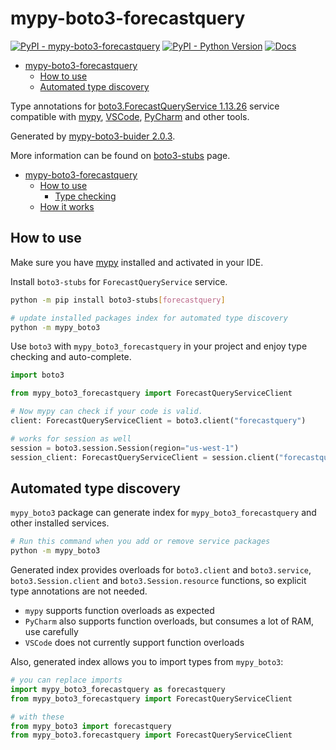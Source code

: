 # mypy-boto3-forecastquery

[![PyPI - mypy-boto3-forecastquery](https://img.shields.io/pypi/v/mypy-boto3-forecastquery.svg?color=blue)](https://pypi.org/project/mypy-boto3-forecastquery)
[![PyPI - Python Version](https://img.shields.io/pypi/pyversions/mypy-boto3-forecastquery.svg?color=blue)](https://pypi.org/project/mypy-boto3-forecastquery)
[![Docs](https://img.shields.io/readthedocs/mypy-boto3-builder.svg?color=blue)](https://mypy-boto3-builder.readthedocs.io/)

- [mypy-boto3-forecastquery](#mypy-boto3-forecastquery)
  - [How to use](#how-to-use)
  - [Automated type discovery](#automated-type-discovery)


Type annotations for
[boto3.ForecastQueryService 1.13.26](https://boto3.amazonaws.com/v1/documentation/api/1.13.26/reference/services/forecastquery.html#ForecastQueryService) service
compatible with [mypy](https://github.com/python/mypy), [VSCode](https://code.visualstudio.com/),
[PyCharm](https://www.jetbrains.com/pycharm/) and other tools.

Generated by [mypy-boto3-buider 2.0.3](https://github.com/vemel/mypy_boto3_builder).

More information can be found on [boto3-stubs](https://pypi.org/project/boto3-stubs/) page.

- [mypy-boto3-forecastquery](#mypy-boto3-forecastquery)
  - [How to use](#how-to-use)
    - [Type checking](#type-checking)
  - [How it works](#how-it-works)

## How to use

Make sure you have [mypy](https://github.com/python/mypy) installed and activated in your IDE.

Install `boto3-stubs` for `ForecastQueryService` service.

```bash
python -m pip install boto3-stubs[forecastquery]

# update installed packages index for automated type discovery
python -m mypy_boto3
```

Use `boto3` with `mypy_boto3_forecastquery` in your project and enjoy type checking and auto-complete.

```python
import boto3

from mypy_boto3_forecastquery import ForecastQueryServiceClient

# Now mypy can check if your code is valid.
client: ForecastQueryServiceClient = boto3.client("forecastquery")

# works for session as well
session = boto3.session.Session(region="us-west-1")
session_client: ForecastQueryServiceClient = session.client("forecastquery")

```

## Automated type discovery

`mypy_boto3` package can generate index for `mypy_boto3_forecastquery` and other installed services.

```bash
# Run this command when you add or remove service packages
python -m mypy_boto3
```

Generated index provides overloads for `boto3.client` and `boto3.service`,
`boto3.Session.client` and `boto3.Session.resource` functions,
so explicit type annotations are not needed.

- `mypy` supports function overloads as expected
- `PyCharm` also supports function overloads, but consumes a lot of RAM, use carefully
- `VSCode` does not currently support function overloads

Also, generated index allows you to import types from `mypy_boto3`:

```python
# you can replace imports
import mypy_boto3_forecastquery as forecastquery
from mypy_boto3_forecastquery import ForecastQueryServiceClient

# with these
from mypy_boto3 import forecastquery
from mypy_boto3.forecastquery import ForecastQueryServiceClient
```